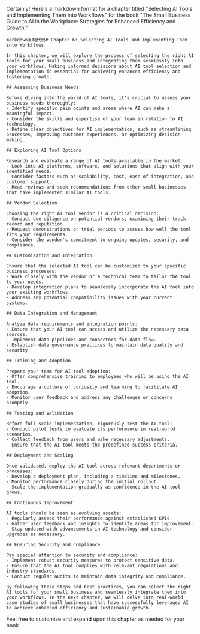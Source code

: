 Certainly! Here's a markdown format for a chapter titled "Selecting AI Tools and Implementing Them into Workflows" for the book "The Small Business Guide to AI in the Workplace: Strategies for Enhanced Efficiency and Growth."

    markdown复制代码# Chapter 6: Selecting AI Tools and Implementing Them into Workflows

    In this chapter, we will explore the process of selecting the right AI tools for your small business and integrating them seamlessly into your workflows. Making informed decisions about AI tool selection and implementation is essential for achieving enhanced efficiency and fostering growth.

    ## Assessing Business Needs

    Before diving into the world of AI tools, it's crucial to assess your business needs thoroughly:
    - Identify specific pain points and areas where AI can make a meaningful impact.
    - Consider the skills and expertise of your team in relation to AI technology.
    - Define clear objectives for AI implementation, such as streamlining processes, improving customer experiences, or optimizing decision-making.

    ## Exploring AI Tool Options

    Research and evaluate a range of AI tools available in the market:
    - Look into AI platforms, software, and solutions that align with your identified needs.
    - Consider factors such as scalability, cost, ease of integration, and customer support.
    - Read reviews and seek recommendations from other small businesses that have implemented similar AI tools.

    ## Vendor Selection

    Choosing the right AI tool vendor is a critical decision:
    - Conduct due diligence on potential vendors, examining their track record and reputation.
    - Request demonstrations or trial periods to assess how well the tool fits your requirements.
    - Consider the vendor's commitment to ongoing updates, security, and compliance.

    ## Customization and Integration

    Ensure that the selected AI tool can be customized to your specific business processes:
    - Work closely with the vendor or a technical team to tailor the tool to your needs.
    - Develop integration plans to seamlessly incorporate the AI tool into your existing workflows.
    - Address any potential compatibility issues with your current systems.

    ## Data Integration and Management

    Analyze data requirements and integration points:
    - Ensure that your AI tool can access and utilize the necessary data sources.
    - Implement data pipelines and connectors for data flow.
    - Establish data governance practices to maintain data quality and security.

    ## Training and Adoption

    Prepare your team for AI tool adoption:
    - Offer comprehensive training to employees who will be using the AI tool.
    - Encourage a culture of curiosity and learning to facilitate AI adoption.
    - Monitor user feedback and address any challenges or concerns promptly.

    ## Testing and Validation

    Before full-scale implementation, rigorously test the AI tool:
    - Conduct pilot tests to evaluate its performance in real-world scenarios.
    - Collect feedback from users and make necessary adjustments.
    - Ensure that the AI tool meets the predefined success criteria.

    ## Deployment and Scaling

    Once validated, deploy the AI tool across relevant departments or processes:
    - Develop a deployment plan, including a timeline and milestones.
    - Monitor performance closely during the initial rollout.
    - Scale the implementation gradually as confidence in the AI tool grows.

    ## Continuous Improvement

    AI tools should be seen as evolving assets:
    - Regularly assess their performance against established KPIs.
    - Gather user feedback and insights to identify areas for improvement.
    - Stay updated with advancements in AI technology and consider upgrades as necessary.

    ## Ensuring Security and Compliance

    Pay special attention to security and compliance:
    - Implement robust security measures to protect sensitive data.
    - Ensure that the AI tool complies with relevant regulations and industry standards.
    - Conduct regular audits to maintain data integrity and compliance.

    By following these steps and best practices, you can select the right AI tools for your small business and seamlessly integrate them into your workflows. In the next chapter, we will delve into real-world case studies of small businesses that have successfully leveraged AI to achieve enhanced efficiency and sustainable growth.

Feel free to customize and expand upon this chapter as needed for your book.

